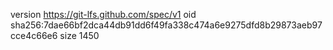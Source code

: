 version https://git-lfs.github.com/spec/v1
oid sha256:7dae66bf2dca44db91dd6f49fa338c474a6e9275dfd8b29873aeb97cce4c66e6
size 1450
